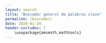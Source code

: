 ```yaml
---
layout: search
title: "Buscador general de palabras clave"
permalink: /buscador/
date: 2020-01-29
header-includes: |
    \usepackage{amsmath,mathtools}
---
```


<script
  src="https://cdn.mathjax.org/mathjax/latest/MathJax.js?config=TeX-AMS-MML_HTMLorMML"
  type="text/javascript">
</script>
